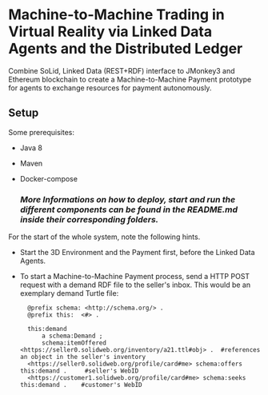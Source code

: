 # Machine-to-Machine Trading in Virtual Reality via Linked Data Agents and the Distributed Ledger

Combine SoLid, Linked Data (REST+RDF) interface to JMonkey3 and Ethereum blockchain to create a Machine-to-Machine Payment prototype for agents to exchange resources for payment autonomously.

## Setup

Some prerequisites:
* Java 8
* Maven
* Docker-compose

    ### _More Informations on how to deploy, start and run the different components can be found in the README.md inside their corresponding folders._

For the start of the whole system, note the following hints.
- Start the 3D Environment and the Payment first, before the Linked Data Agents.
- To start a Machine-to-Machine Payment process, send a HTTP POST request with a demand RDF file to the seller's inbox. This would be an exemplary demand Turtle file:

        @prefix schema: <http://schema.org/> .
        @prefix this:  <#> .

        this:demand 
            a schema:Demand ;
            schema:itemOffered  <https://seller0.solidweb.org/inventory/a21.ttl#obj> .  #references an object in the seller's inventory
        <https://seller0.solidweb.org/profile/card#me> schema:offers  this:demand .     #seller's WebID
        <https://customer1.solidweb.org/profile/card#me> schema:seeks  this:demand .    #customer's WebID
        


